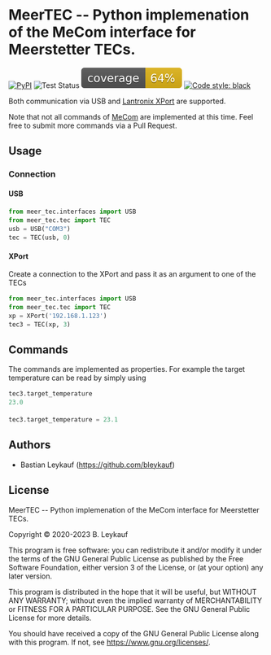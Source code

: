 # MeerTEC -- Python implemenation of the MeCom interface for Meerstetter TECs.
<!--
![Test Coverage](https://raw.githubusercontent.com/bleykauf/meer_tec/master/docs/coverage.svg)
-->
[![PyPI](https://img.shields.io/pypi/v/meer_tec?color=blue)](https://pypi.org/project/meer_tec/)
![Test Status](https://github.com/bleykauf/meer_tec/actions/workflows/test.yml/badge.svg)
![Test Coverage](./docs/coverage.svg)
[![Code style: black](https://img.shields.io/badge/code%20style-black-000000.svg)](https://github.com/psf/black)


Both communication via USB and [Lantronix XPort](https://www.lantronix.com/products/xport/) are supported.

Note that not all commands of [MeCom](https://www.meerstetter.ch/customer-center/compendium/64-tec-controller-remote-control) are implemented at this time. Feel free to submit more commands via a Pull Request.

## Usage

### Connection
#### USB

```python
from meer_tec.interfaces import USB
from meer_tec.tec import TEC
usb = USB("COM3")
tec = TEC(usb, 0)
```

#### XPort
Create a connection to the XPort and pass it as an argument to one of the TECs

```python
from meer_tec.interfaces import USB
from meer_tec.tec import TEC
xp = XPort('192.168.1.123')
tec3 = TEC(xp, 3)
```

## Commands

The commands are implemented as properties. For example the target temperature
can be read by simply using

```python
tec3.target_temperature
23.0

tec3.target_temperature = 23.1
```

## Authors

-   Bastian Leykauf (<https://github.com/bleykauf>)

## License

MeerTEC -- Python implemenation of the MeCom interface for Meerstetter TECs.

Copyright © 2020-2023 B. Leykauf

This program is free software: you can redistribute it and/or modify it under the terms of the GNU General Public License as published by the Free Software Foundation, either version 3 of the License, or (at your option) any later version.

This program is distributed in the hope that it will be useful, but WITHOUT ANY WARRANTY; without even the implied warranty of MERCHANTABILITY or FITNESS FOR A PARTICULAR PURPOSE. See the GNU General Public License for more details.

You should have received a copy of the GNU General Public License along with this program. If not, see <https://www.gnu.org/licenses/>.
